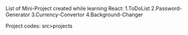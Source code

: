 List of Mini-Project created while learning React:
1.ToDoList
2.Password-Generator
3.Currency-Convertor
4.Background-Changer

Project codes: src>projects 
